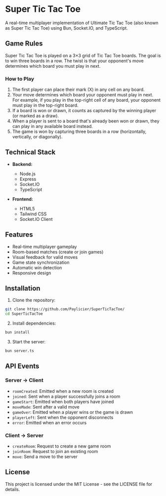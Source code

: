 # Super Tic Tac Toe

A real-time multiplayer implementation of Ultimate Tic Tac Toe (also known as Super Tic Tac Toe) using Bun, Socket.IO, and TypeScript.

## Game Rules

Super Tic Tac Toe is played on a 3×3 grid of Tic Tac Toe boards. The goal is to win three boards in a row. The twist is that your opponent's move determines which board you must play in next.

### How to Play

1. The first player can place their mark (X) in any cell on any board.
2. Your move determines which board your opponent must play in next. For example, if you play in the top-right cell of any board, your opponent must play in the top-right board.
3. If a board is won or drawn, it counts as captured by the winning player (or marked as a draw).
4. When a player is sent to a board that's already been won or drawn, they can play in any available board instead.
5. The game is won by capturing three boards in a row (horizontally, vertically, or diagonally).

## Technical Stack

- **Backend:**
  - Node.js
  - Express
  - Socket.IO
  - TypeScript

- **Frontend:**
  - HTML5
  - Tailwind CSS
  - Socket.IO Client

## Features

- Real-time multiplayer gameplay
- Room-based matches (create or join games)
- Visual feedback for valid moves
- Game state synchronization
- Automatic win detection
- Responsive design

## Installation

1. Clone the repository:
```bash
git clone https://github.com/Paylicier/SuperTicTacToe/
cd SuperTicTacToe
```

2. Install dependencies:
```bash
bun install
```

3. Start the server:
```bash
bun server.ts
```

## API Events

### Server → Client

- `roomCreated`: Emitted when a new room is created
- `joined`: Sent when a player successfully joins a room
- `gameStart`: Emitted when both players have joined
- `moveMade`: Sent after a valid move
- `gameOver`: Emitted when a player wins or the game is drawn
- `playerLeft`: Sent when the opponent disconnects
- `error`: Emitted when an error occurs

### Client → Server

- `createRoom`: Request to create a new game room
- `joinRoom`: Request to join an existing room
- `move`: Send a move to the server

## License

This project is licensed under the MIT License - see the LICENSE file for details.
